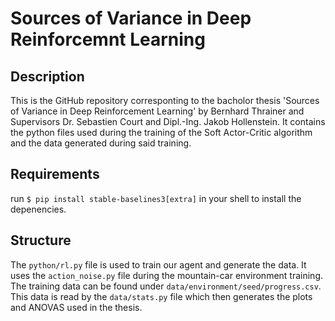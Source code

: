 # Sources of Variance in Deep Reinforcemnt Learning

## Description

This is the GitHub repository corresponting to the bacholor thesis
'Sources of Variance in Deep Reinforcement Learning' by Bernhard Thrainer
and Supervisors Dr. Sebastien Court and Dipl.-Ing. Jakob Hollenstein. It
contains the python files used during the training of the Soft Actor-Critic
algorithm and the data generated during said training.

## Requirements

run `$ pip install stable-baselines3[extra]` in your shell to install the depenencies.

## Structure

The `python/rl.py` file is used to train our agent and generate the data. It uses the `action_noise.py`
file during the mountain-car environment training. The training data can be found under `data/environment/seed/progress.csv`.
This data is read by the `data/stats.py` file which then generates the plots and ANOVAS used in the thesis.
